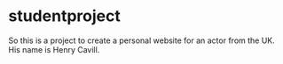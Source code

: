 # studentproject
So this is a project to create a personal website for an actor from the UK. His name is Henry Cavill. 
